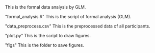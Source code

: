This is the formal data analysis by GLM.

"formal_analysis.R"
This is the script of formal analysis (GLM).

"data_preprocess.csv"
This is the preprocessed data of all participants.

"plot.py"
This is the script to draw figures.

"figs"
This is the folder to save figures.



